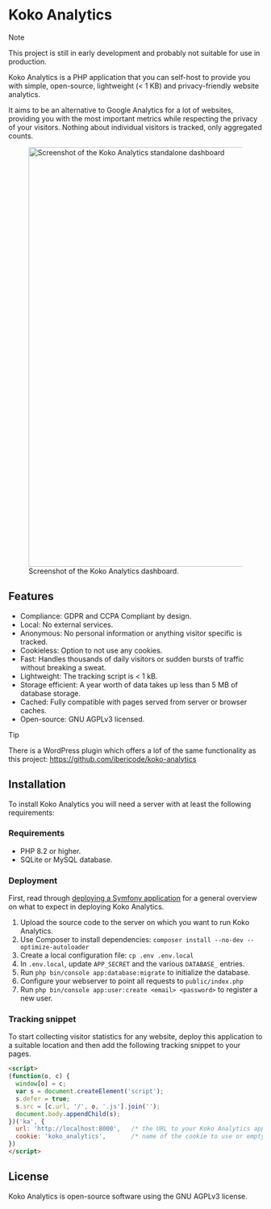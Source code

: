 # Koko Analytics

> [!NOTE]
> This project is still in early development and probably not suitable for use in production.

Koko Analytics is a PHP application that you can self-host to provide you with simple, open-source, lightweight (< 1 KB) and privacy-friendly website analytics.

It aims to be an alternative to Google Analytics for a lot of websites, providing you with the most important metrics while respecting the privacy of your visitors. Nothing about individual visitors is tracked, only aggregated counts.

<figure>
  <img src="https://raw.githubusercontent.com/koko-analytics/standalone/main/public/screenshot.png" alt="Screenshot of the Koko Analytics standalone dashboard" loading="lazy" width="830">
  <figcaption>Screenshot of the Koko Analytics dashboard.</figcaption>
</figure>


## Features

- Compliance: GDPR and CCPA Compliant by design.
- Local: No external services.
- Anonymous: No personal information or anything visitor specific is tracked.
- Cookieless: Option to not use any cookies.
- Fast: Handles thousands of daily visitors or sudden bursts of traffic without breaking a sweat.
- Lightweight: The tracking script is < 1 kB.
- Storage efficient: A year worth of data takes up less than 5 MB of database storage.
- Cached: Fully compatible with pages served from server or browser caches.
- Open-source: GNU AGPLv3 licensed.

> [!TIP]
>  There is a WordPress plugin which offers a lof of the same functionality as this project: https://github.com/ibericode/koko-analytics

## Installation

To install Koko Analytics you will need a server with at least the following requirements:


### Requirements

- PHP 8.2 or higher.
- SQLite or MySQL database.


### Deployment

First, read through [deploying a Symfony application](https://symfony.com/doc/current/deployment.html) for a general overview on what to expect in deploying Koko Analytics.

1. Upload the source code to the server on which you want to run Koko Analytics.
1. Use Composer to install dependencies: `composer install --no-dev --optimize-autoloader`
1. Create a local configuration file: `cp .env .env.local`
1. In `.env.local`, update `APP_SECRET` and the various `DATABASE_` entries.
1. Run `php bin/console app:database:migrate` to initialize the database.
1. Configure your webserver to point all requests to `public/index.php`
1. Run `php bin/console app:user:create <email> <password>` to register a new user.


### Tracking snippet

To start collecting visitor statistics for any website, deploy this application to a suitable location and then add the following tracking snippet to your pages.

```html
<script>
(function(o, c) {
  window[o] = c;
  var s = document.createElement('script');
  s.defer = true;
  s.src = [c.url, '/', o, '.js'].join('');
  document.body.appendChild(s);
})('ka', {
  url: 'http://localhost:8000',   /* the URL to your Koko Analytics application instance */
  cookie: 'koko_analytics',       /* name of the cookie to use or empty for no cookie */
})
</script>
```

## License

Koko Analytics is open-source software using the GNU AGPLv3 license.
